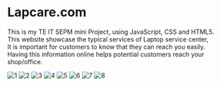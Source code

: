 # Lapcare.com
This is my TE IT SEPM mini Project, using JavaScript, CSS and HTML5.  
This website showcase the typical services of Laptop service center,  
It is important for customers to know that they can reach you easily.  
Having this information online helps potential customers reach your shop/office. 

![1](https://user-images.githubusercontent.com/47142604/99768024-225be280-2b2a-11eb-8dc5-46c06695b2ff.PNG)
![2](https://user-images.githubusercontent.com/47142604/99768273-81b9f280-2b2a-11eb-85fb-dc52aac6c5d1.PNG)
![3](https://user-images.githubusercontent.com/47142604/99768278-82eb1f80-2b2a-11eb-942f-c7042175ca9c.PNG)
![4](https://user-images.githubusercontent.com/47142604/99768292-87afd380-2b2a-11eb-8673-a9250fa3bab4.PNG)
![5](https://user-images.githubusercontent.com/47142604/99768266-7ff02f00-2b2a-11eb-9e4b-c84e4d9e93a2.PNG)
![6](https://user-images.githubusercontent.com/47142604/99768307-8d0d1e00-2b2a-11eb-95e2-92547fed035a.PNG)
![7](https://user-images.githubusercontent.com/47142604/99768312-8ed6e180-2b2a-11eb-85ec-c9a74eeb5198.PNG)
![8](https://user-images.githubusercontent.com/47142604/99768318-90080e80-2b2a-11eb-8dc7-e27f3561b1a2.PNG)
